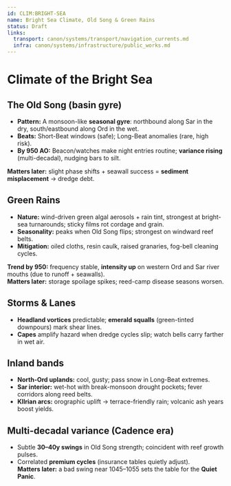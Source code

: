 ```yaml
---
id: CLIM:BRIGHT-SEA
name: Bright Sea Climate, Old Song & Green Rains
status: Draft
links:
  transport: canon/systems/transport/navigation_currents.md
  infra: canon/systems/infrastructure/public_works.md
---
```


# Climate of the Bright Sea

## The Old Song (basin gyre)
- **Pattern:** A monsoon-like **seasonal gyre**: northbound along Sar in the dry, south/eastbound along Ord in the wet.  
- **Beats:** Short-Beat windows (safe); Long-Beat anomalies (rare, high risk).  
- **By 950 AO:** Beacon/watches make night entries routine; **variance rising** (multi-decadal), nudging bars to silt.

**Matters later:** slight phase shifts + seawall success = **sediment misplacement** → dredge debt.

## Green Rains
- **Nature:** wind-driven green algal aerosols + rain tint, strongest at bright-sea turnarounds; sticky films rot cordage and grain.  
- **Seasonality:** peaks when Old Song flips; strongest on windward reef belts.  
- **Mitigation:** oiled cloths, resin caulk, raised granaries, fog-bell cleaning cycles.

**Trend by 950:** frequency stable, **intensity up** on western Ord and Sar river mouths (due to runoff + seawalls).  
**Matters later:** storage spoilage spikes; reed-camp disease seasons worsen.

## Storms & Lanes
- **Headland vortices** predictable; **emerald squalls** (green-tinted downpours) mark shear lines.  
- **Capes** amplify hazard when dredge cycles slip; watch bells carry farther in wet air.

## Inland bands
- **North-Ord uplands:** cool, gusty; pass snow in Long-Beat extremes.  
- **Sar interior:** wet-hot with break-monsoon drought pockets; fever corridors along reed belts.  
- **Kllrian arcs:** orographic uplift → terrace-friendly rain; volcanic ash years boost yields.

## Multi-decadal variance (Cadence era)
- Subtle **30–40y swings** in Old Song strength; coincident with reef growth pulses.  
- Correlated **premium cycles** (insurance tables quietly adjust).  
**Matters later:** a bad swing near 1045–1055 sets the table for the **Quiet Panic**.
